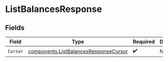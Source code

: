 # ListBalancesResponse


## Fields

| Field                                                                                          | Type                                                                                           | Required                                                                                       | Description                                                                                    |
| ---------------------------------------------------------------------------------------------- | ---------------------------------------------------------------------------------------------- | ---------------------------------------------------------------------------------------------- | ---------------------------------------------------------------------------------------------- |
| `Cursor`                                                                                       | [components.ListBalancesResponseCursor](../../models/components/listbalancesresponsecursor.md) | :heavy_check_mark:                                                                             | N/A                                                                                            |